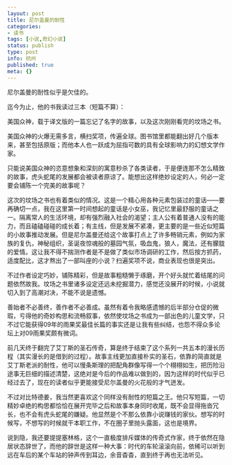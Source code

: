 ```yaml
---
layout: post
title: 尼尔盖曼的耐性
categories:
- 读书
tags: [小说,奇幻小说]
status: publish
type: post
info: 杭州
published: true
meta: {}
---
```

尼尔盖曼的耐性似乎是欠佳的。

迄今为止，他的书我读过三本（短篇不算）： 

美国众神，载于译文版的一篇忘记了名字的故事，以及这次刚刚看完的坟场之书。

美国众神的火爆无需多言，横扫奖项，传遍全球。图书馆里都能翻出好几个版本来，甚至包括原版；而他本人也一跃成为屈指可数的具有全球影响力的幻想文学作家。

只能说美国众神的恣意想象和深刻的寓意秒杀了各类读者，于是便连那不怎么精致的故事，虎头蛇尾的发展都会被读者原谅了。能想出这样绝妙设定的人，何必一定要会铺陈一个完美的故事呢？

这次的坟场之书也有着类似的情况。这是一个精心用各种元素包装过的童话——要再确切一点，我在这里第一时间想起的童话是小女巫，我记忆里最舒服的童话之一。隔离常人的生活环境，却有强烈融入社会的渴望；主人公有着普通人没有的能力，而且磕磕碰碰的成长着；有主线，但是发展不紧凑，更主要的是一些近似短篇的小故事推动发展。但是尼尔盖曼还给这个故事打点上了许多畅销元素，例如为家族的复仇，神秘组织，圣诞夜惊魂般的墓园气氛，吸血鬼，狼人，魔法，还有朦胧的爱情。这让我不得不揣测作者是不是做了类似市场调研的工作，然后按方抓药，适度配比，这才熬出了一部叫座的小说？扫遍奖项不说，商业表现也很是突出。

不过作者设定巧妙，铺陈精彩，但是故事粗糙懒于琢磨，开个好头就忙着结尾的问题依然故我。坟场之书里诸多设定还远未挖掘潜力，感觉还没展开的时候，小说就切入到了高潮对决，不能不说是遗憾。

善始者不必善终，善作者不必善成。虽然有着令我略感遗憾的后半部分仓促的微瑕，亏得他的奇妙构思和流畅叙事，依然使坟场之书成为一部出色的儿童文学，只不过它能获得09年的雨果奖最佳长篇的事实还是让我有些纠结，也怨不得众多论坛上对09雨果奖颇有微词。

前几天终于翻完了艾丁斯的圣石传奇，算是终于结束了这个系列一共五本的漫长历程（其实漫长的是借到的过程）。故事主线更加直接朴实的圣石，依靠的简直就是艾丁斯老派的耐性，他可以慢条斯理的把配角群像写得一个个栩栩如生，把历险沿途事无巨细的描述清楚，这绝对是今后的作品难以做到的，因为这样的时代似乎已经过去了，现在的读者似乎更能接受尼尔盖曼的火花般的才气迸发。

不过对比特德姜，我当然更喜欢这个同样没有耐性的短篇之王。他只写短篇，一切精妙卓绝的构思都恰恰在展开完毕之后和故事本身同时收尾，既不会显得拖沓冗长，也不会有虎头蛇尾的嫌疑。他显然是个不那么依靠小说赚钱的家伙。想写的时候写，不想写的时候就干本职工作，不在圈子里抛头露面，这也是境界。

说到隐，我还要提提塞林格，这个一直极度排斥媒体的传奇式作家，终于依然在隐居状态辞世了，而他的辞世是这样一种大事：时代的车轮滚滚向前，依稀可以听到远在车后的某个车站的钟声传到耳边，余音杳杳，直到终于再也无法听见。

